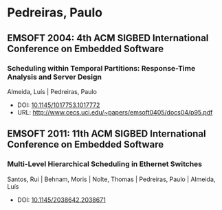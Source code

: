 # Pedreiras, Paulo

## EMSOFT 2004: 4th ACM SIGBED International Conference on Embedded Software

### Scheduling within Temporal Partitions: Response-Time Analysis and Server Design
Almeida, Luís | Pedreiras, Paulo
* DOI: [10.1145/1017753.1017772](https://doi.org/10.1145/1017753.1017772)
* URL: <http://www.cecs.uci.edu/~papers/emsoft0405/docs04/p95.pdf>

## EMSOFT 2011: 11th ACM SIGBED International Conference on Embedded Software

### Multi-Level Hierarchical Scheduling in Ethernet Switches
Santos, Rui | Behnam, Moris | Nolte, Thomas | Pedreiras, Paulo | Almeida, Luís
* DOI: [10.1145/2038642.2038671](https://doi.org/10.1145/2038642.2038671)

